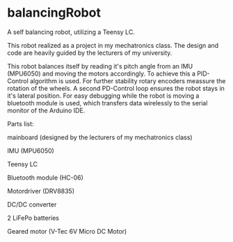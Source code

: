 # balancingRobot
A self balancing robot, utilizing a Teensy LC.

This robot realized as a project in my mechatronics class. The design and code are heavily guided by the lecturers of my university.

This robot balances itself by reading it's pitch angle from an IMU (MPU6050) and moving the motors accordingly. To achieve this a PID-Control algorithm is used. For further stability rotary encoders meassure the rotation of the wheels. A second PD-Control loop ensures the robot stays in it's lateral position. For easy debugging while the robot is moving a bluetooth module is used, which transfers data wirelessly to the serial monitor of the Arduino IDE.

Parts list:
  
  mainboard (designed by the lecturers of my mechatronics class)
  
  IMU (MPU6050)
  
  Teensy LC
  
  Bluetooth module (HC-06)
  
  Motordriver (DRV8835)
  
  DC/DC converter
  
  2 LiFePo batteries
  
  Geared motor (V-Tec 6V Micro DC Motor)
